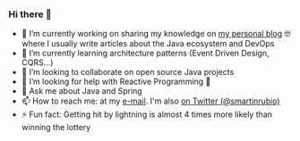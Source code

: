 ### Hi there 👋

- 🔭 I’m currently working on sharing my knowledge on [my personal blog](https://sergiomartinrubio.com) 🤓 where I usually write articles about the Java ecosystem and DevOps
- 🌱 I’m currently learning architecture patterns (Event Driven Design, CQRS...)
- 👯 I’m looking to collaborate on open source Java projects
- 🤔 I’m looking for help with Reactive Programming 🤯
- 💬 Ask me about Java and Spring
- 📫 How to reach me: at my [e-mail](mailto:me@sergiomartinrubio.com). I'm also [on Twitter (@smartinrubio)](http://twitter.com/smartinrubio)
- ⚡ Fun fact: Getting hit by lightning is almost 4 times more likely than winning the lottery
